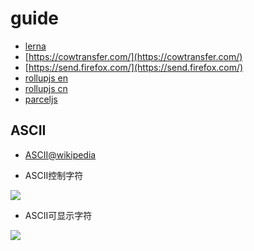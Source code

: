 # guide

- [lerna](https://github.com/lerna/lerna)
- [https://cowtransfer.com/](https://cowtransfer.com/)
- [https://send.firefox.com/](https://send.firefox.com/)
- [rollupjs en](https://rollupjs.org/guide/en/)
- [rollupjs cn](https://www.rollupjs.com/)
- [parceljs](https://parceljs.org/)

## ASCII

- [ASCII@wikipedia](https://zh.wikipedia.org/wiki/ASCII)

- ASCII控制字符

![](https://gitee.com/cxyz/imgbed/raw/img/img/wiki_ascii_01.png)

- ASCII可显示字符

![](https://gitee.com/cxyz/imgbed/raw/img/img/wiki_ascii_02.png)
